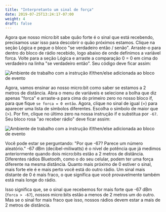 ```yaml
---
title: "Interpretanto um sinal de força"
date: 2019-07-25T13:24:17-07:00
weight: 4
draft: false
---
```

Agora que nosso micro:bit sabe quão forte é o sinal que está recebendo, precisamos usar isso para descobrir o quão próximos estamos. Clique na seção Lógica e pegue o bloco "se verdadeiro então / senão". Arraste-o para dentro do bloco de rádio recebido, logo abaixo de onde definimos a variável forca. Volte para a seção Lógica e arraste a comparação 0 = 0 em cima do verdadeiro na linha "se verdadeiro então". Seu código deve ficar assim:

![Ambiente de trabalho com a instrução if/then/else adicionada ao bloco de evento](../img/addedLogic.png)

Agora, vamos ensinar ao nosso micro:bit como saber se estamos a 2 metros de distância. Abra o menu de variáveis e selecione a bolha que diz apenas "forca" e arraste-a para cima do primeiro zero no nosso bloco if, para que fique `se forca = 0 então`. Agora, clique no sinal de igual (=) para aparecer uma lista de símbolos diferentes. Escolha o símbolo de maior que (>). Por fim, clique no último zero na nossa instrução if e substitua por `-67`. Seu bloco rosa "ao receber rádio" deve ficar assim:

![Ambiente de trabalho com a instrução if/then/else adicionada ao bloco de evento](../img/completedCondition.png)

Você pode estar se perguntando: "Por que -67? Parece um número aleatório." -67 dBm (decibel-miliwatts) é o nível de potência que já medimos anteriormente quando dois micro:bits estão a 2 metros de distância. Diferentes rádios Bluetooth, como o do seu celular, podem ter uma força diferente na mesma distância. Quanto mais próximo de 0 estiver o sinal, mais forte ele é e mais perto você está do outro rádio. Um sinal mais distante de 0 é mais fraco, o que significa que você provavelmente também está mais longe do rádio.

Isso significa que, se o sinal que recebemos for mais forte que -67 dBm (`forca > -67`), nossos micro:bits estão a menos de 2 metros um do outro. Mas se o sinal for mais fraco que isso, nossos rádios devem estar a mais de 2 metros de distância.
